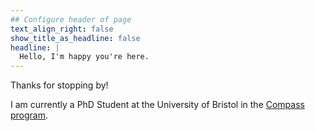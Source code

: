 ```yaml
---
## Configure header of page
text_align_right: false
show_title_as_headline: false
headline: |
  Hello, I'm happy you're here.
---
```


<!-- this is a subheadline -->
Thanks for stopping by!

I am currently a PhD Student at the University of Bristol in the [Compass program](https://www.bristol.ac.uk/cdt/compass/).


